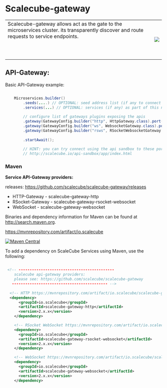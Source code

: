 # Scalecube-gateway

<table text-align="top">
 <tr>
   <td>
    Scalecube-gateway allows act as the gate to the microservices cluster. its transparently discover and route requests to service endpoints.<br><br>
  <br><br>
  </td>
  <td>
  <img src="https://user-images.githubusercontent.com/1706296/44406217-ba417f00-a563-11e8-9d1c-8cea9261b274.png">
  </td>
</tr>
</table>

## API-Gateway: 

Basic API-Gateway example:

```java

    Microservices.builder()
        .seeds(....) // OPTIONAL: seed address list (if any to connect to)
        .services(...) // OPTIONAL: services (if any) as part of this node.
        
        // configure list of gateways plugins exposing the apis 
        .gateway(GatewayConfig.builder("http", HttpGateway.class).port(7070).build())
        .gateway(GatewayConfig.builder("ws", WebsocketGateway.class).port(8080).build())
        .gateway(GatewayConfig.builder("rsws", RSocketWebsocketGateway.class).port(9090).build())  
        
        .startAwait();
        
        // HINT: you can try connect using the api sandbox to these ports to try the api.
        // http://scalecube.io/api-sandbox/app/index.html
```


### Maven
    
**Service API-Gateway providers:**

releases: https://github.com/scalecube/scalecube-gateway/releases

* HTTP-Gateway - scalecube-gateway-http
* RSocket-Gateway - scalecube-gateway-rsocket-websocket
* WebSocket - scalecube-gateway-websocket


Binaries and dependency information for Maven can be found at http://search.maven.org.

https://mvnrepository.com/artifact/io.scalecube

[![Maven Central](https://maven-badges.herokuapp.com/maven-central/io.scalecube/scalecube-services-api/badge.svg)](https://maven-badges.herokuapp.com/maven-central/io.scalecube/scalecube-services-api)

To add a dependency on ScaleCube Services using Maven, use the following:

```xml

 <!-- -------------------------------------------
    scalecube api-gateway providers:   
    please see: https://github.com/scalecube/scalecube-gateway
   ------------------------------------------- -->
   
  <!-- HTTP https://mvnrepository.com/artifact/io.scalecube/scalecube-gateway-http-->
  <dependency>
      <groupId>io.scalecube</groupId>
      <artifactId>scalecube-gateway-http</artifactId>
      <version>2.x.x</version>
    </dependency>

    <!-- RSocket WebSocket https://mvnrepository.com/artifact/io.scalecube/scalecube-gateway-rsocket-websocket -->
    <dependency>
      <groupId>io.scalecube</groupId>
      <artifactId>scalecube-gateway-rsocket-websocket</artifactId>
      <version>2.x.x</version>
    </dependency>

    <!-- WebSocket https://mvnrepository.com/artifact/io.scalecube/scalecube-gateway-websocket -->
    <dependency>
      <groupId>io.scalecube</groupId>
      <artifactId>scalecube-gateway-websocket</artifactId>
      <version>2.x.x</version>
    </dependency>

```
